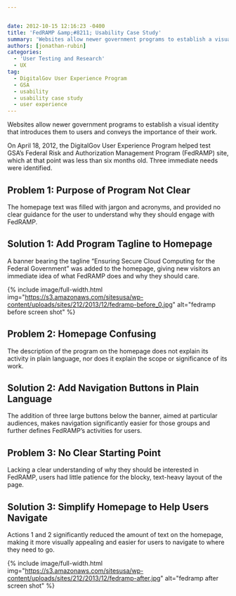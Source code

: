 ```yaml
---


date: 2012-10-15 12:16:23 -0400
title: 'FedRAMP &amp;#8211; Usability Case Study'
summary: 'Websites allow newer government programs to establish a visual identity that introduces them to users and conveys the importance of their work. On April 18, 2012, the DigitalGov User Experience Program helped test&nbsp;GSA&amp;#8217;s Federal Risk and Authorization Management Program (FedRAMP) site, which at that point was less than six months old. Three immediate needs were'
authors: [jonathan-rubin]
categories:
  - 'User Testing and Research'
  - UX
tag:
  - DigitalGov User Experience Program
  - GSA
  - usability
  - usability case study
  - user experience
---
```


Websites allow newer government programs to establish a visual identity that introduces them to users and conveys the importance of their work.

On April 18, 2012, the DigitalGov User Experience Program helped test GSA&#8217;s Federal Risk and Authorization Management Program (FedRAMP) site, which at that point was less than six months old. Three immediate needs were identified.

## Problem 1: Purpose of Program Not Clear

The homepage text was filled with jargon and acronyms, and provided no clear guidance for the user to understand why they should engage with FedRAMP.

## Solution 1: Add Program Tagline to Homepage

A banner bearing the tagline “Ensuring Secure Cloud Computing for the Federal Government&#8221; was added to the homepage, giving new visitors an immediate idea of what FedRAMP does and why they should care.

{% include image/full-width.html img="https://s3.amazonaws.com/sitesusa/wp-content/uploads/sites/212/2013/12/fedramp-before_0.jpg" alt="fedramp before screen shot" %}


## Problem 2: Homepage Confusing

The description of the program on the homepage does not explain its activity in plain language, nor does it explain the scope or significance of its work.

## Solution 2: Add Navigation Buttons in Plain Language

The addition of three large buttons below the banner, aimed at particular audiences, makes navigation significantly easier for those groups and further defines FedRAMP’s activities for users.

## Problem 3: No Clear Starting Point

Lacking a clear understanding of why they should be interested in FedRAMP, users had little patience for the blocky, text-heavy layout of the page.

## Solution 3: Simplify Homepage to Help Users Navigate

Actions 1 and 2 significantly reduced the amount of text on the homepage, making it more visually appealing and easier for users to navigate to where they need to go.

{% include image/full-width.html img="https://s3.amazonaws.com/sitesusa/wp-content/uploads/sites/212/2013/12/fedramp-after.jpg" alt="fedramp after screen shot" %}


&nbsp;

&nbsp;

&nbsp;